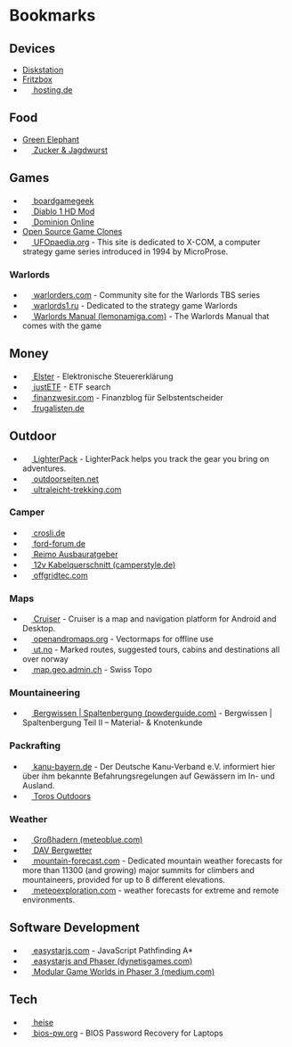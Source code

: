 # Bookmarks

## Devices

* [Diskstation](https://diskstation.fritz.box:5000)
* [Fritzbox](https://fritz.box)
* [<img src="https://secure.hosting.de/assets/sites/hosting/favicon-16x16.png" width="16" height="16" /> hosting.de](https://secure.hosting.de/login)

## Food

* [Green Elephant](https://greenelephant.bio)
* [<img src="https://www.zuckerjagdwurst.com/favicon-32x32.png" width="16" height="16" /> Zucker & Jagdwurst](https://www.zuckerjagdwurst.com/de)

## Games

* [<img src="https://cf.geekdo-static.com/icons/favicon2.ico" width="16" height="16" /> boardgamegeek](https://boardgamegeek.com/user/scratch85)
* [<img src="https://mod.diablo.noktis.pl/opg-d3.jpg" width="16" height="16" /> Diablo 1 HD Mod](https://mod.diablo.noktis.pl/)
* [<img src="https://dominion.games/favicon.ico" width="16" height="16" /> Dominion Online](https://dominion.games)
* [Open Source Game Clones](https://osgameclones.com/)
* [<img src="https://www.ufopaedia.org/skins/common/images/wiki.png" width="16" height="16" /> UFOpaedia.org](https://www.ufopaedia.org) - This site is dedicated to X-COM, a computer strategy game series introduced in 1994 by MicroProse.

### Warlords

* [<img src="http://www.warlorders.com/favicon.ico" width="16" height="16" /> warlorders.com](http://www.warlorders.com/) - Community site for the Warlords TBS series
* [<img src="http://www.warlords1.ru/templates/files/favicon.ico" width="16" height="16" /> warlords1.ru](https://translate.google.de/translate?sl=auto&tl=en&u=http%3A%2F%2Fwww.warlords1.ru%2F) - Dedicated to the strategy game Warlords
* [<img src="https://www.lemonamiga.com/inc/favicons/favicon-16x16.png" width="16" height="16" /> Warlords Manual (lemonamiga.com)](https://www.lemonamiga.com/games/docs.php?id=1752) - The Warlords Manual that comes with the game

## Money

* [<img src="https://www.elster.de/eportal/img/fav/eop/favicon.ico" width="16" height="16" /> Elster](https://www.elster.de) - Elektronische Steuererklärung
* [<img src="https://www.justetf.com/favicon.ico" width="16" height="16" /> justETF](https://www.justetf.com/) - ETF search
* [<img src="https://www.finanzwesir.com/_themes/finanzwesir/img/favicon.ico" width="16" height="16" /> finanzwesir.com](https://www.finanzwesir.com/) - Finanzblog für Selbstentscheider
* [<img src="https://frugalisten.de/wp-content/uploads/2020/12/favicon.png" width="16" height="16" /> frugalisten.de](https://frugalisten.de/steuern-kapitalertraege-privatier-optimieren/)

## Outdoor

* [<img src="https://lighterpack.com/favicon.png" width="16" height="16" /> LighterPack](https://lighterpack.com) - LighterPack helps you track the gear you bring on adventures.
* [<img src="https://www.outdoorseiten.net/vb5/favicon.ico" width="16" height="16" /> outdoorseiten.net](https://www.outdoorseiten.net/)
* [<img src="https://www.ultraleicht-trekking.com/forum/uploads/monthly_2016_02/ultraleicht-trekking.ico.dbe08bef0ade0c1f7e7301302e996887.ico" width="16" height="16" /> ultraleicht-trekking.com](https://www.ultraleicht-trekking.com/)

### Camper

* [<img src="https://www.crosli.de/favicon.png" width="16" height="16" /> crosli.de](https://www.crosli.de)
* [<img src="https://www.ford-forum.de/favicon.ico" width="16" height="16" /> ford-forum.de](https://www.ford-forum.de/)
* [<img src="https://www.reimo.com/media/reimo-com/media/unknown/d9/0c/f4/favicon.ico" width="16" height="16" /> Reimo Ausbauratgeber](https://www.reimo.com/ausbauratgeber)
* [<img src="https://cdn-5f7884d3c1ac190fbc5749c6.closte.com/wp-content/uploads/2015/01/cs-120.png" width="16" height="16" /> 12v Kabelquerschnitt (camperstyle.de)](https://camperstyle.de/wohnmobil-12v-kabelquerschnitt/)
* [<img src="https://www.offgridtec.com/media/90/6f/08/1649088933/Gruppe%20maskieren%2035.png" width="16" height="16" /> offgridtec.com](https://www.offgridtec.com/)

### Maps

* [<img src="https://wiki.openstreetmap.org/favicon.ico" width="16" height="16" /> Cruiser](https://wiki.openstreetmap.org/wiki/Cruiser) - Cruiser is a map and navigation platform for Android and Desktop.
* [<img src="https://www.openandromaps.org/wp-content/images/favicon_32_4bit.ico" width="16" height="16" /> openandromaps.org](https://www.openandromaps.org/) - Vectormaps for offline use
* [<img src="https://ut.no/favicon.ico" width="16" height="16" /> ut.no](https://ut.no/kart) - Marked routes, suggested tours, cabins and destinations all over norway
* [<img src="https://map.geo.admin.ch/favicon.ico" width="16" height="16" /> map.geo.admin.ch](https://map.geo.admin.ch) - Swiss Topo

### Mountaineering

* [<img src="https://www.powderguide.com/_LAYOUT/work/resources/img/icons/favicon-16x16.png" width="16" height="16" /> Bergwissen | Spaltenbergung (powderguide.com)](https://www.powderguide.com/magazin/safety-themen/artikel/bergwissen-spaltenbergung-teil-ii-material-knotenkunde.html) - Bergwissen | Spaltenbergung Teil II – Material- & Knotenkunde

### Packrafting

* [<img src="https://www.kanu-bayern.de/theme/favicon.ico" width="16" height="16" /> kanu-bayern.de](https://www.kanu-bayern.de/Umwelt/Gewaesser-Info/Befahrungsregeln/) - Der Deutsche Kanu-Verband e.V. informiert hier über ihm bekannte Befahrungsregelungen auf Gewässern im In- und Ausland.
* [<img src="https://www.toros-outdoors.de/wp-content/uploads/2020/06/1000TOROSoutdoors2019_logo_transparent-1-e1591183089287.png" width="16" height="16" /> Toros Outdoors](https://www.toros-outdoors.de)

### Weather

* [<img src="https://www.meteoblue.com/favicon.ico" width="16" height="16" /> Großhadern (meteoblue.com)](https://www.meteoblue.com/de/wetter/woche/gro%c3%9fhadern_deutschland_2915562)
* [<img src="https://www.alpenverein.de/chameleon/public/ad8b54d5-311a-f3b9-c7b0-534414978f08/favicon_18441.ico" width="16" height="16" /> DAV Bergwetter](https://www.alpenverein.de/DAV-Services/Bergwetter/Alpen)
* [<img src="https://www.mountain-forecast.com/favicon.ico" width="16" height="16" /> mountain-forecast.com](https://www.mountain-forecast.com/) - Dedicated mountain weather forecasts for more than 11300 (and growing) major summits for climbers and mountaineers, provided for up to 8 different elevations.
* [<img src="https://www.meteoexploration.com/static/forecasts/images/favicon.png" width="16" height="16" /> meteoexploration.com](https://www.meteoexploration.com/en/forecasts/) - weather forecasts for extreme and remote environments.

## Software Development

* [<img src="https://easystarjs.com/images/favicon.ico" width="16" height="16" /> easystarjs.com](https://easystarjs.com/) - JavaScript Pathfinding A*
* [<img src="https://www.dynetisgames.com/wp-content/uploads/2017/03/cropped-logo-192x192.png" width="16" height="16" /> easystarjs and Phaser (dynetisgames.com)](https://www.dynetisgames.com/2018/03/06/pathfinding-easystar-phaser-3/)
* [<img src="https://miro.medium.com/1*m-R_BkNf1Qjr1YbyOIJY2w.png" width="16" height="16" /> Modular Game Worlds in Phaser 3 (medium.com)](https://medium.com/@michaelwesthadley/modular-game-worlds-in-phaser-3-tilemaps-1-958fc7e6bbd6)

## Tech

* [<img src="https://www.heise.de/icons/ho/favicon/favicon-32x32.png" width="16" height="16" /> heise](https://www.heise.de/)
* [<img src="https://beta.bios-pw.org/assets/images/bios-pw-192.png" width="16" height="16" /> bios-pw.org](https://beta.bios-pw.org/) - BIOS Password Recovery for Laptops
